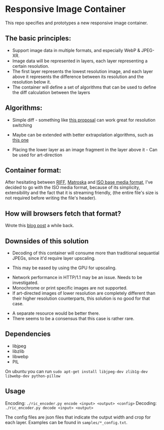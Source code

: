 # Responsive Image Container

This repo specifies and prototypes a new responsive image container.

## The basic principles:

* Support image data in multiple formats, and especially WebP & JPEG-XR.
* Image data will be represented in layers, each layer representing a
  certain resolution.
* The first layer represents the lowest resolution image, and each layer above it
  represents the difference between its resolution and the resolution
below it.
* The container will define a set of algorithms that can be used to
  define the diff calculation between the layers

## Algorithms:

* Simple diff - something like [this
  proposal](http://fremycompany.com/BG/2012/Responsive-Image-Protocol-proposal-908/)
can work great for resolution switching
 - Maybe can be extended with better extrapolation algorithms, such as
   [this
one](http://www.wisdom.weizmann.ac.il/~vision/SingleImageSR.html)
* Placing the lower layer as an image fragment in the layer above it -
  Can be used for art-direction

## Container format:

After hesitating between [RIFF](http://en.wikipedia.org/wiki/Resource_Interchange_File_Format), 
[Matroska](http://www.matroska.org/technical/specs/index.html) and 
[ISO base media format](http://en.wikipedia.org/wiki/ISO_base_media_file_format), 
I've decided to go with the ISO media format, because of its
simplicity, extensibility and the fact that it is streaming friendly,
(the entire file's size is not required before writing the file's
header).

## How will browsers fetch that format?

Wrote this [blog
post](http://blog.yoav.ws/2012/08/Fetching-responsive-image-format) a
while back.

## Downsides of this solution

* Decoding of this container will consume more than traditional
  sequantial JPEGs, since it'd require layer upscaling. 
 - This may be eased by using the GPU for upscaling.
* Network performance in HTTP/1.1 may be an issue. Needs to be investigated.
* Monochrome or print specific images are not supported.
* If art-directed images of lower resolution are completely different than
their higher resolution counterparts, this solution is no good for that
case. 
 - A separate resource would be better there.
 - There seems to be a consensus that this case is rather rare.

## Dependencies

* libjpeg
* libzlib
* libwebp
* PIL

On ubuntu you can run `sudo apt-get install libjpeg-dev zlib1g-dev libwebp-dev python-pillow`

## Usage

Encoding: `./ric_encoder.py encode <input> <output> <config>`
Decoding: `./ric_encoder.py decode <input> <output>`

The config files are json files that indicate the output width and crop
for each layer. Examples can be found in `samples/*_config.txt`.
